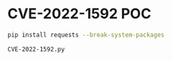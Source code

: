 # CVE-2022-1592 POC

```bash
pip install requests --break-system-packages
```
```bash
CVE-2022-1592.py
```
